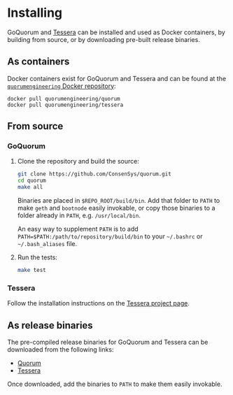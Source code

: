 # Installing

GoQuorum and [Tessera](https://docs.tessera.consensys.net) can be installed and used as Docker containers, by building from source,
or by downloading pre-built release binaries.

## As containers
Docker containers exist for GoQuorum and Tessera and can be found at the [`quorumengineering` Docker repository](https://hub.docker.com/u/quorumengineering/):

```
docker pull quorumengineering/quorum
docker pull quorumengineering/tessera
```

## From source
### GoQuorum

1. Clone the repository and build the source:

    ```bash
    git clone https://github.com/ConsenSys/quorum.git
    cd quorum
    make all
    ```

    Binaries are placed in `$REPO_ROOT/build/bin`. Add that folder to `PATH` to make `geth` and `bootnode` easily invokable, or copy those binaries to a folder already in `PATH`, e.g. `/usr/local/bin`.

    An easy way to supplement `PATH` is to add `PATH=$PATH:/path/to/repository/build/bin` to your `~/.bashrc` or `~/.bash_aliases` file.

1. Run the tests:

    ```bash
    make test
    ```

### Tessera

Follow the installation instructions on the [Tessera project page](https://github.com/ConsenSys/tessera).

## As release binaries

The pre-compiled release binaries for GoQuorum and Tessera can be downloaded from the following links:

* [Quorum](https://github.com/ConsenSys/quorum/releases)
* [Tessera](https://github.com/ConsenSys/tessera/releases)

Once downloaded, add the binaries to `PATH` to make them easily invokable.

